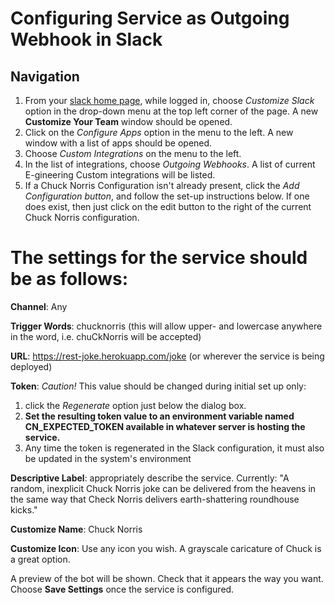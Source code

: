 Configuring Service as Outgoing Webhook in Slack
===============================================
Navigation
----------
1. From your [slack home page][1], while logged in, choose _Customize Slack_ option in the drop-down menu at the top left corner of the page. A new __Customize Your Team__ window should be opened.
2. Click on the _Configure Apps_ option in the menu to the left. A new window with a list of apps should be opened.
3. Choose _Custom Integrations_ on the menu to the left.
4. In the list of integrations, choose _Outgoing Webhooks_. A list of current E-gineering Custom integrations will be listed.
5. If a Chuck Norris Configuration isn't already present, click the _Add Configuration button_, and follow the set-up instructions below. If one does exist, then just click on the edit button to the right of the current Chuck Norris configuration.

The settings for the service should be as follows:
==================================================
__Channel__: Any

__Trigger Words__: chucknorris (this will allow upper- and lowercase anywhere in the word, i.e. chuCkNorris will be accepted)

__URL__: https://rest-joke.herokuapp.com/joke (or wherever the service is being deployed)

__Token__: _Caution!_ This value should be changed during initial set up only:
  
  1. click the _Regenerate_ option just below the dialog box.  
  2. __Set the resulting token value to an environment variable named CN_EXPECTED_TOKEN available in whatever server is hosting the service.__  
  3. Any time the token is regenerated in the Slack configuration, it must also be updated in the system's environment  
  
__Descriptive Label__: appropriately describe the service. Currently: "A random, inexplicit Chuck Norris joke  can be delivered from the heavens in the same way that Check Norris delivers earth-shattering roundhouse kicks."  

__Customize Name__: Chuck Norris

__Customize Icon__: Use any icon you wish. A grayscale caricature of Chuck is a great option.

A preview of the bot will be shown. Check that it appears the way you want. Choose __Save Settings__ once the service is configured.

[1]: https://e-gineering.slack.com/ "Slack"